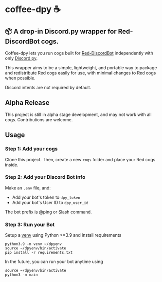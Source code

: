 # coffee-dpy ☕

## 📦 A drop-in Discord.py wrapper for Red-DiscordBot cogs.

Coffee-dpy lets you run cogs built for [Red-DiscordBot](https://github.com/Cog-Creators/Red-DiscordBot/) independently with only [Discord.py](https://github.com/Rapptz/discord.py).

This wrapper aims to be a simple, lightweight, and portable way to package and redistribute Red cogs easily for use, with minimal changes to Red cogs when possible.

Discord intents are not required by default.


## Alpha Release

This project is still in alpha stage development, and may not work with all cogs. Contributions are welcome.


## Usage

### Step 1: Add your cogs

Clone this project. Then, create a new `cogs` folder and place your Red cogs inside.

### Step 2: Add your Discord Bot info

Make an `.env` file, and:
- Add your bot's token to `dpy_token`
- Add your bot's User ID to `dpy_user_id`

The bot prefix is @ping or Slash command.

### Step 3: Run your Bot

Setup a [venv](https://docs.python.org/3/library/venv.html) using Python >=3.9 and install requirements

```
python3.9 -m venv ~/dpyenv
source ~/dpyenv/bin/activate
pip install -r requirements.txt
```

In the future, you can run your bot anytime using
```
source ~/dpyenv/bin/activate
python3 -m main
```
